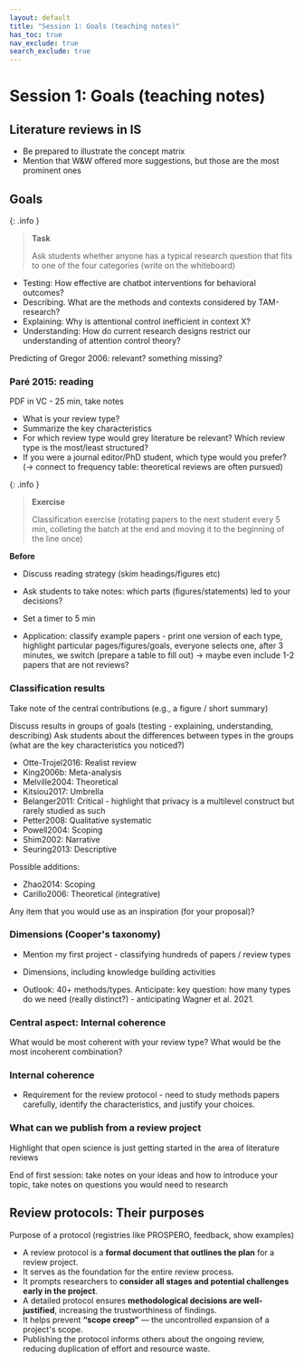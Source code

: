 ```yaml
---
layout: default
title: "Session 1: Goals (teaching notes)"
has_toc: true
nav_exclude: true
search_exclude: true
---
```


# Session 1: Goals (teaching notes)

## Literature reviews in IS

- Be prepared to illustrate the concept matrix
- Mention that W&W offered more suggestions, but those are the most prominent ones

## Goals

{: .info }
> **Task**
> 
> Ask students whether anyone has a typical research question that fits to one of the four categories (write on the whiteboard)

- Testing: How effective are chatbot interventions for behavioral outcomes?
- Describing. What are the methods and contexts considered by TAM-research?
- Explaining: Why is attentional control inefficient in context X?
- Understanding: How do current research designs restrict our understanding of attention control theory?

<!-- understanding: may also cover "theory landscaping" (Okoli2012) -->

Predicting of Gregor 2006: relevant? something missing? 

### Paré 2015: reading

PDF in VC - 25 min, take notes

- What is your review type?
- Summarize the key characteristics
- For which review type would grey literature be relevant? Which review type is the most/least structured?
- If you were a journal editor/PhD student, which type would you prefer? (-> connect to frequency table: theoretical reviews are often pursued)

<!-- **TODO: mention SkinnerNelsonChin2022a and the correlation approach** -->

{: .info }
> **Exercise**
> 
> Classification exercise (rotating papers to the next student every 5 min, colleting the batch at the end and moving it to the beginning of the line once)

**Before**

- Discuss reading strategy (skim headings/figures etc)
- Ask students to take notes: which parts (figures/statements) led to your decisions?
- Set a timer to 5 min

- Application: classify example papers - print one version of each type, highlight particular pages/figures/goals, everyone selects one, after 3 minutes, we switch (prepare a table to fill out)
-> maybe even include 1-2 papers that are not reviews?

### Classification results

Take note of the central contributions (e.g., a figure / short summary)

Discuss results in groups of goals (testing - explaining, understanding, describing)
Ask students about the differences between types in the groups (what are the key characteristics you noticed?)

- Otte-Trojel2016: Realist review
- King2006b: Meta-analysis
- Melville2004: Theoretical
- Kitsiou2017: Umbrella
- Belanger2011: Critical - highlight that privacy is a multilevel construct but rarely studied as such
- Petter2008: Qualitative systematic
- Powell2004: Scoping
- Shim2002: Narrative
- Seuring2013: Descriptive

Possible additions:
- Zhao2014: Scoping
- Carillo2006: Theoretical (integrative) 

Any item that you would use as an inspiration (for your proposal)?

### Dimensions (Cooper's taxonomy)

- Mention my first project - classifying hundreds of papers / review types
- Dimensions, including knowledge building activities

- Outlook: 40+ methods/types. Anticipate: key question: how many types do we need (really distinct?) - anticipating Wagner et al. 2021.

### Central aspect: Internal coherence

What would be most coherent with your review type?
What would be the most incoherent combination?

### Internal coherence

- Requirement for the review protocol - need to study methods papers carefully, identify the characteristics, and justify your choices.

<div class="page-break"></div>

### What can we publish from a review project

Highlight that open science is just getting started in the area of literature reviews

End of first session: take notes on your ideas and how to introduce your topic, take notes on questions you would need to research

## Review protocols: Their purposes

Purpose of a protocol (registries like PROSPERO, feedback, show examples)

- A review protocol is a **formal document that outlines the plan** for a review project.
- It serves as the foundation for the entire review process.
- It prompts researchers to **consider all stages and potential challenges early in the project**.
- A detailed protocol ensures **methodological decisions are well-justified**, increasing the trustworthiness of findings.
- It helps prevent **“scope creep”** — the uncontrolled expansion of a project's scope.
- Publishing the protocol informs others about the ongoing review, reducing duplication of effort and resource waste.

<!-- synchronous session Topic 4.pptx  -->
